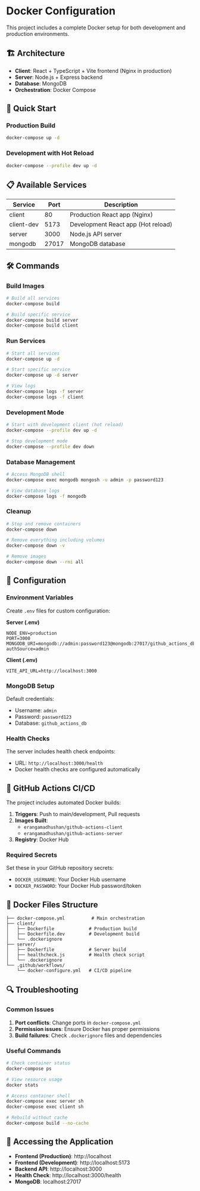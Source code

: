 # Docker Configuration

This project includes a complete Docker setup for both development and production environments.

## 🏗️ Architecture

- **Client**: React + TypeScript + Vite frontend (Nginx in production)
- **Server**: Node.js + Express backend 
- **Database**: MongoDB
- **Orchestration**: Docker Compose

## 🚀 Quick Start

### Production Build
```bash
docker-compose up -d
```

### Development with Hot Reload
```bash
docker-compose --profile dev up -d
```

## 📋 Available Services

| Service | Port | Description |
|---------|------|-------------|
| client | 80 | Production React app (Nginx) |
| client-dev | 5173 | Development React app (Hot reload) |
| server | 3000 | Node.js API server |
| mongodb | 27017 | MongoDB database |

## 🛠️ Commands

### Build Images
```bash
# Build all services
docker-compose build

# Build specific service
docker-compose build server
docker-compose build client
```

### Run Services
```bash
# Start all services
docker-compose up -d

# Start specific service
docker-compose up -d server

# View logs
docker-compose logs -f server
docker-compose logs -f client
```

### Development Mode
```bash
# Start with development client (hot reload)
docker-compose --profile dev up -d

# Stop development mode
docker-compose --profile dev down
```

### Database Management
```bash
# Access MongoDB shell
docker-compose exec mongodb mongosh -u admin -p password123

# View database logs
docker-compose logs -f mongodb
```

### Cleanup
```bash
# Stop and remove containers
docker-compose down

# Remove everything including volumes
docker-compose down -v

# Remove images
docker-compose down --rmi all
```

## 🔧 Configuration

### Environment Variables

Create `.env` files for custom configuration:

**Server (.env)**
```env
NODE_ENV=production
PORT=3000
MONGODB_URI=mongodb://admin:password123@mongodb:27017/github_actions_db?authSource=admin
```

**Client (.env)**
```env
VITE_API_URL=http://localhost:3000
```

### MongoDB Setup

Default credentials:
- Username: `admin`
- Password: `password123`
- Database: `github_actions_db`

### Health Checks

The server includes health check endpoints:
- URL: `http://localhost:3000/health`
- Docker health checks are configured automatically

## 🚀 GitHub Actions CI/CD

The project includes automated Docker builds:

1. **Triggers**: Push to main/development, Pull requests
2. **Images Built**: 
   - `erangamadhushan/github-actions-client`
   - `erangamadhushan/github-actions-server`
3. **Registry**: Docker Hub

### Required Secrets

Set these in your GitHub repository secrets:
- `DOCKER_USERNAME`: Your Docker Hub username
- `DOCKER_PASSWORD`: Your Docker Hub password/token

## 📁 Docker Files Structure

```
├── docker-compose.yml          # Main orchestration
├── client/
│   ├── Dockerfile             # Production build
│   ├── Dockerfile.dev         # Development build
│   └── .dockerignore
├── server/
│   ├── Dockerfile             # Server build
│   ├── healthcheck.js         # Health check script
│   └── .dockerignore
└── .github/workflows/
    └── docker-configure.yml   # CI/CD pipeline
```

## 🔍 Troubleshooting

### Common Issues

1. **Port conflicts**: Change ports in `docker-compose.yml`
2. **Permission issues**: Ensure Docker has proper permissions
3. **Build failures**: Check `.dockerignore` files and dependencies

### Useful Commands
```bash
# Check container status
docker-compose ps

# View resource usage
docker stats

# Access container shell
docker-compose exec server sh
docker-compose exec client sh

# Rebuild without cache
docker-compose build --no-cache
```

## 📱 Accessing the Application

- **Frontend (Production)**: http://localhost
- **Frontend (Development)**: http://localhost:5173
- **Backend API**: http://localhost:3000
- **Health Check**: http://localhost:3000/health
- **MongoDB**: localhost:27017